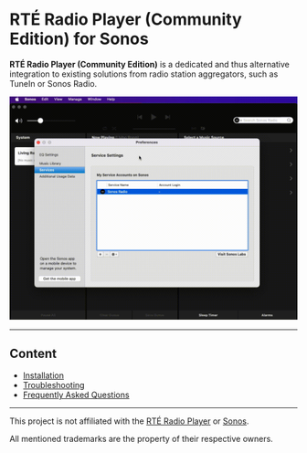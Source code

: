 # RTÉ Radio Player  (Community Edition) for Sonos

**RTÉ Radio Player  (Community Edition)** is a dedicated and thus alternative integration to existing solutions from radio station aggregators, such as TuneIn or Sonos Radio.

<img src="https://raw.githubusercontent.com/public-broadcasting/rte-radio-player-community-edition-for-sonos/main/img/societatea-romana-de-radiodifuziune-community-edition-demo.gif">

---

## Content

- [Installation](https://github.com/public-broadcasting/rte-radio-player-community-edition-for-sonos/wiki#installation)
- [Troubleshooting](https://github.com/public-broadcasting/rte-radio-player-community-edition-for-sonos/wiki#troubleshooting)
- [Frequently Asked Questions](https://github.com/public-broadcasting/rte-radio-player-community-edition-for-sonos/wiki#frequently-asked-questions)

---

This project is not affiliated with the <a href="https://www.rte.ie/radio/">RTÉ Radio Player</a> or <a href="https://www.sonos.com/">Sonos</a>.

All mentioned trademarks are the property of their respective owners.
